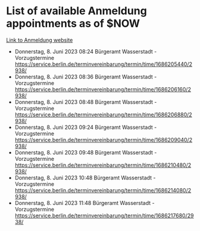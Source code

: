 # List of available Anmeldung appointments as of $NOW
[Link to Anmeldung website](https://service.berlin.de/terminvereinbarung/termin/tag.php?termin=1&anliegen[]=120686&dienstleisterlist=122210,122217,327316,122219,327312,122227,327314,122231,327346,122243,327348,122254,122252,329742,122260,329745,122262,329748,122271,327278,122273,327274,122277,327276,330436,122280,327294,122282,327290,122284,327292,122291,327270,122285,327266,122286,327264,122296,327268,150230,329760,122297,327286,122294,327284,122312,329763,122314,329775,122304,327330,122311,327334,122309,327332,317869,122281,327352,122279,329772,122283,122276,327324,122274,327326,122267,329766,122246,327318,122251,327320,122257,327322,122208,327298,122226,327300&herkunft=http%3A%2F%2Fservice.berlin.de%2Fdienstleistung%2F120686%2F)
- Donnerstag, 8. Juni 2023 08:24 Bürgeramt Wasserstadt - Vorzugstermine https://service.berlin.de/terminvereinbarung/termin/time/1686205440/2938/
- Donnerstag, 8. Juni 2023 08:36 Bürgeramt Wasserstadt - Vorzugstermine https://service.berlin.de/terminvereinbarung/termin/time/1686206160/2938/
- Donnerstag, 8. Juni 2023 08:48 Bürgeramt Wasserstadt - Vorzugstermine https://service.berlin.de/terminvereinbarung/termin/time/1686206880/2938/
- Donnerstag, 8. Juni 2023 09:24 Bürgeramt Wasserstadt - Vorzugstermine https://service.berlin.de/terminvereinbarung/termin/time/1686209040/2938/
- Donnerstag, 8. Juni 2023 09:48 Bürgeramt Wasserstadt - Vorzugstermine https://service.berlin.de/terminvereinbarung/termin/time/1686210480/2938/
- Donnerstag, 8. Juni 2023 10:48 Bürgeramt Wasserstadt - Vorzugstermine https://service.berlin.de/terminvereinbarung/termin/time/1686214080/2938/
- Donnerstag, 8. Juni 2023 11:48 Bürgeramt Wasserstadt - Vorzugstermine https://service.berlin.de/terminvereinbarung/termin/time/1686217680/2938/
